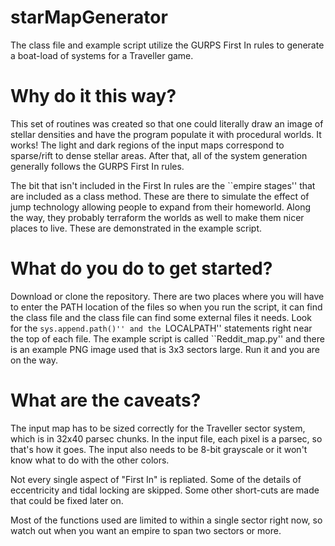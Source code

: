# starMapGenerator
The class file and example script utilize the GURPS First In rules to generate a boat-load of systems for a Traveller game.

# Why do it this way?
This set of routines was created so that one could literally draw an image of stellar densities and have the program populate it with procedural worlds.  It works!  The light and dark regions of the input maps correspond to sparse/rift to dense stellar areas.  After that, all of the system generation generally follows the GURPS First In rules.

The bit that isn't included in the First In rules are the ``empire stages'' that are included as a class method.  These are there to simulate the effect of jump technology allowing people to expand from their homeworld.  Along the way, they probably terraform the worlds as well to make them nicer places to live.  These are demonstrated in the example script.

# What do you do to get started?
Download or clone the repository.  There are two places where you will have to enter the PATH location of the files so when you run the script, it can find the class file and the class file can find some external files it needs.  Look for the ``sys.append.path()'' and the ``LOCALPATH'' statements right near the top of each file.  The example script is called ``Reddit_map.py'' and there is an example PNG image used that is 3x3 sectors large.  Run it and you are on the way.

# What are the caveats?
The input map has to be sized correctly for the Traveller sector system, which is in 32x40 parsec chunks.  In the input file, each pixel is a parsec, so that's how it goes.  The input also needs to be 8-bit grayscale or it won't know what to do with the other colors.

Not every single aspect of "First In" is repliated. Some of the details of eccentricity and tidal locking are skipped.  Some other short-cuts are made that could be fixed later on.

Most of the functions used are limited to within a single sector right now, so watch out when you want an empire to span two sectors or more.
